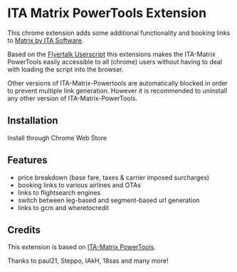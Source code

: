 ITA Matrix PowerTools Extension
=============

This chrome extension adds some additional functionality and booking links to [Matrix by ITA Software](https://matrix.itasoftware.com/).

Based on the [Flyertalk Userscript](https://www.flyertalk.com/forum/travel-tools/1623427-ita-matrix-powertools-userscript-orbitz-dl-ua-aa-ba-cz-ib-la-lh-lx-tk.html) this extensions makes the ITA-Matrix PowerTools easily accessible to all (chrome) users without having to deal with loading the script into the browser.

Other versions of ITA-Matrix-Powertools are automatically blocked in order to prevent multiple link generation. However it is recommended to uninstall any other version of ITA-Matrix-PowerTools.
## Installation
Install through Chrome Web Store

## Features
- price breakdown (base fare, taxes & carrier imposed surcharges)
- booking links to various airlines and OTAs
- links to flightsearch engines
- switch between leg-based and segment-based url generation
- links to gcm and wheretocredit

## Credits
This extension is based on [ITA-Matrix PowerTools](https://github.com/SteppoFF/ita-matrix-powertools).

Thanks to paul21, Steppo, IAkH, 18sas and many more!
